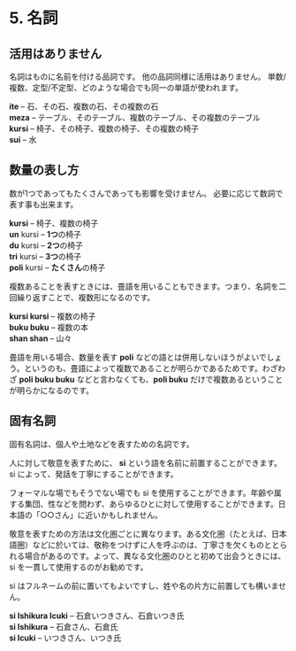 
# 5. 名詞

## 活用はありません

名詞はものに名前を付ける品詞です。
他の品詞同様に活用はありません。
単数/複数、定型/不定型、どのような場合でも同一の単語が使われます。

**ite**
– 石、その石、複数の石、その複数の石  
**meza**
– テーブル、そのテーブル、複数のテーブル、その複数のテーブル  
**kursi**
– 椅子、その椅子、複数の椅子、その複数の椅子  
**sui**
– 水


##  数量の表し方

数が1つであってもたくさんであっても影響を受けません。
必要に応じて数詞で表す事も出来ます。

**kursi**
– 椅子、複数の椅子  
**un** kursi
– **1つ**の椅子  
**du** kursi
– **2つ**の椅子  
**tri** kursi
– **3つ**の椅子  
**poli** kursi
– **たくさん**の椅子

複数あることを表すときには、畳語を用いることもできます。つまり、名詞を二回繰り返すことで、複数形になるのです。

**kursi kursi**
– 複数の椅子  
**buku buku**
– 複数の本  
**shan shan**
– 山々  

畳語を用いる場合、数量を表す **poli** などの語とは併用しないほうがよいでしょう。というのも、畳語によって複数であることが明らかであるためです。わざわざ **poli buku buku** などと言わなくても、**poli buku** だけで複数あるということが明らかになるのです。

## 固有名詞

固有名詞は、個人や土地などを表すための名詞です。

人に対して敬意を表すために、 **si** という語を名前に前置することができます。si によって、発話を丁寧にすることができます。

フォーマルな場でもそうでない場でも si を使用することができます。年齢や属する集団、性などを問わず、あらゆるひとに対して使用することができます。日本語の「○○さん」に近いかもしれません。

敬意を表すための方法は文化圏ごとに異なります。ある文化圏（たとえば、日本語圏）などに於いては、敬称をつけずに人を呼ぶのは、丁寧さを欠くものととられる場合があるのです。よって、異なる文化圏のひとと初めて出会うときには、si を一貫して使用するのがお勧めです。

si はフルネームの前に置いてもよいですし、姓や名の片方に前置しても構いません。

**si Ishikura Icuki**
– 石倉いつきさん、石倉いつき氏  
**si Ishikura**
– 石倉さん、石倉氏  
**si Icuki**
– いつきさん、いつき氏  
